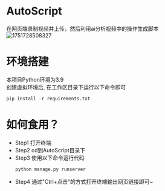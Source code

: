 # AutoScript
在网页端录制视频并上传，然后利用ai分析视频中的操作生成脚本
![1751728508327](https://github.com/user-attachments/assets/2cab87c5-6a4a-4d73-abd1-d7d98d357707)

# 环境搭建
本项目Python环境为3.9  
创建虚拟环境后, 在工作区目录下运行以下命令即可
```Python
pip install -r requirements.txt
```

# 如何食用？
* Step1 打开终端  
* Step2 cd到AutoScript目录下  
* Step3 使用以下命令运行代码  
  ```bash
  python manage.py runserver
  ```
* Step4 通过"Ctrl+点击"的方式打开终端输出网页链接即可~  
